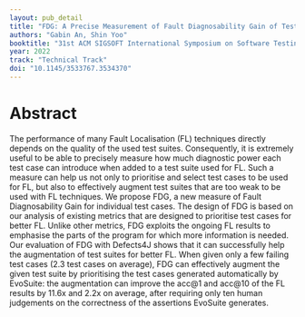 ```yaml
---
layout: pub_detail
title: "FDG: A Precise Measurement of Fault Diagnosability Gain of Test Cases"
authors: "Gabin An, Shin Yoo"
booktitle: "31st ACM SIGSOFT International Symposium on Software Testing and Analysis (ISSTA'22)"
year: 2022
track: "Technical Track"
doi: "10.1145/3533767.3534370"
---
```


# Abstract

The performance of many Fault Localisation (FL) techniques directly depends on the quality of the used test suites. Consequently, it is extremely useful to be able to precisely measure how much diagnostic power each test case can introduce when added to a test suite used for FL. Such a measure can help us not only to prioritise and select test cases to be used for FL, but also to effectively augment test suites that are too weak to be used with FL techniques. We propose FDG, a new measure of Fault Diagnosability Gain for individual test cases. The design of FDG is based on our analysis of existing metrics that are designed to prioritise test cases for better FL. Unlike other metrics, FDG exploits the ongoing FL results to emphasise the parts of the program for which more information is needed. Our evaluation of FDG with Defects4J shows that it can successfully help the augmentation of test suites for better FL. When given only a few failing test cases (2.3 test cases on average), FDG can effectively augment the given test suite by prioritising the test cases generated automatically by EvoSuite: the augmentation can improve the acc@1 and acc@10 of the FL results by 11.6x and 2.2x on average, after requiring only ten human judgements on the correctness of the assertions EvoSuite generates.